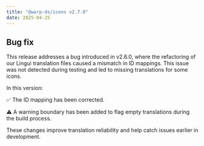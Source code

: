 ```yaml
---
title: "@warp-ds/icons v2.7.0"
date: 2025-04-25
---
```

Bug fix
---

This release addresses a bug introduced in v2.6.0, where the refactoring of our Lingui translation files caused a mismatch in ID mappings. This issue was not detected during testing and led to missing translations for some icons.

In this version:

✅ The ID mapping has been corrected.

⚠️ A warning boundary has been added to flag empty translations during the build process.

These changes improve translation reliability and help catch issues earlier in development.